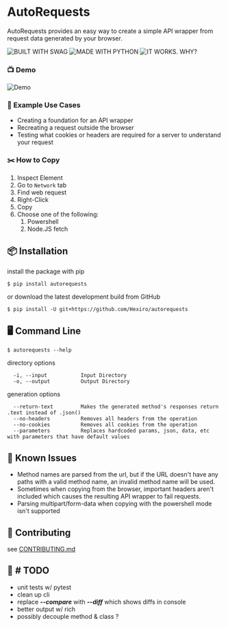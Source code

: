 # AutoRequests

AutoRequests provides an easy way to create a simple API wrapper from request data generated by your browser.

![BUILT WITH SWAG](https://forthebadge.com/images/badges/built-with-swag.svg)
![MADE WITH PYTHON](https://forthebadge.com/images/badges/made-with-python.svg)
![IT WORKS. WHY?](https://forthebadge.com/images/badges/it-works-why.svg)

### 📺 Demo

![Demo](https://user-images.githubusercontent.com/42787085/137994635-cadbafad-4371-4c22-892a-7e9a82785c56.gif)

### 💼 Example Use Cases

* Creating a foundation for an API wrapper
* Recreating a request outside the browser
* Testing what cookies or headers are required for a server to understand your request

### ✂️ How to Copy

1. Inspect Element
2. Go to `Network` tab
3. Find web request
4. Right-Click
5. Copy
6. Choose one of the following:
    1. Powershell
    2. Node.JS fetch

## 📦 Installation

install the package with pip

```
$ pip install autorequests
```

or download the latest development build from GitHub

```
$ pip install -U git+https://github.com/Hexiro/autorequests
```

## 🖥️ Command Line

```console
$ autorequests --help
```

directory options

```console
  -i, --input           Input Directory
  -o, --output          Output Directory
```

generation options

```
  --return-text         Makes the generated method's responses return .text instead of .json()
  --no-headers          Removes all headers from the operation
  --no-cookies          Removes all cookies from the operation
  --parameters          Replaces hardcoded params, json, data, etc with parameters that have default values
```

## 🚩 Known Issues

* Method names are parsed from the url, but if the URL doesn't have any paths with a valid method name, an invalid
  method name will be used.
* Sometimes when copying from the browser, important headers aren't included which causes the resulting API wrapper to
  fail requests.
* Parsing multipart/form-data when copying with the powershell mode isn't supported

## 🐞 Contributing

see [CONTRIBUTING.md](./CONTRIBUTING.md)

## 📅 # TODO

* unit tests w/ pytest
* clean up cli
* replace ***--compare*** with ***--diff*** which shows diffs in console
* better output w/ rich
* possibly decouple method & class ?